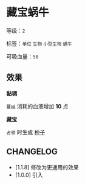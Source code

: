# 藏宝蜗牛

等级：`2`

标签：`单位` `生物` `小型生物` `蜗牛`

可吸血量：`50`

## 效果

**黏稠**

`蔓延` 消耗的血液增加 **10** 点

**藏宝**

`占领` 时生成 [种子](../卡牌组/种子.md)

## CHANGELOG

- [1.1.8] 修改为更通用的效果
- [1.0.0] 引入
